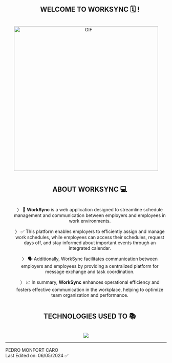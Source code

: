 <div id="user-content-toc">
<ul align="center">
<summary><h2 style="display: inline-block">WELCOME TO WORKSYNC 🗓️ !</h2></summary>
</ul>
</div>


<div align="center">
<img align="center" height="450px" alt="GIF" src="https://github.com/Elmonfas/WorkSync/assets/131756525/826ce72b-1b4e-4bf1-9154-c25c42daeed5" />
</div>
<div id="user-content-toc">
<ul align="center">
<summary><h2 style="display: inline-block">ABOUT WORKSYNC 💻</h2></summary>

〉 💼 **WorkSync** is a web application designed to streamline schedule management and communication between employers and employees in work environments.

〉 ✅ This platform enables employers to efficiently assign and manage work schedules, while employees can access their schedules, request days off, and stay informed about important         events through an integrated calendar.

〉 🗣️ Additionally, WorkSync facilitates communication between employers and employees by providing a centralized platform for message exchange and task coordination.

〉 📈 In summary, **WorkSync** enhances operational efficiency and fosters effective communication in the workplace, helping to optimize team organization and performance.

</ul>
</div>

<div id="user-content-toc">
<ul align="center">
<summary><h2 style="display: inline-block">TECHNOLOGIES USED TO 📚</h2></summary>
</ul>
<p align="center">
<a href="[https://skillicons.dev](https://skillicons.dev/)">
<img src="https://skillicons.dev/icons?i=git,css,express,figma,github,html,js,mysql,vue,quasar,pinia,nodejs,tailwind,vscode&perline=14" />
</a>
</p>
</div>

---

PEDRO MONFORT CARO
<br>
Last Edited on: 06/05/2024 ✅
